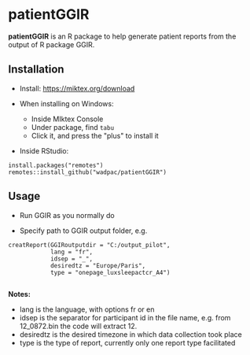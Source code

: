# patientGGIR

**patientGGIR** is an R package to help generate patient reports from the output of R package GGIR.

## Installation

- Install: https://miktex.org/download
- When installing on Windows:
  - Inside MIktex Console
  - Under package, find `tabu`
  - Click it, and press the "plus" to install it
  
- Inside RStudio:
  
```
install.packages("remotes")
remotes::install_github("wadpac/patientGGIR")
```

## Usage

- Run GGIR as you normally do

- Specify path to GGIR output folder, e.g.

```
creatReport(GGIRoutputdir = "C:/output_pilot",
            lang = "fr",
            idsep = "_",
            desiredtz = "Europe/Paris",
            type = "onepage_luxsleepactcr_A4")
          
```

**Notes:**

- lang is the language, with options fr or en
- idsep is the separator for participant id in the file name, e.g. from 12_0872.bin the code will extract 12.
- desiredtz is the desired timezone in which data collection took place
- type is the type of report, currently only one report type facilitated